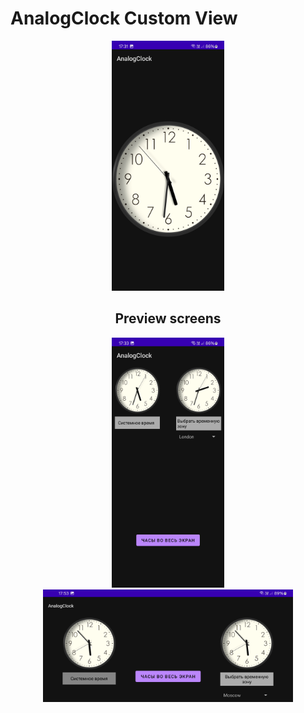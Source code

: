 # AnalogClock Custom View
 <p align="center"><img src = "https://github.com/ComeAYouA/AnalogClock/blob/master/preview/Screenshot_20240318_173154_AnalogClock.jpg" width="180" height="400"/></p>

 
  <h2 align="center">Preview screens</h2>
  <p align="center">
    <img src = "https://github.com/ComeAYouA/AnalogClock/blob/master/preview/Screenshot_20240318_173305_AnalogClock.jpg" width="180" height="400"/>
    <img align="Top" src = "https://github.com/ComeAYouA/AnalogClock/blob/master/preview/Screenshot_20240318_175340_AnalogClock.jpg" width="400" height="180"/>
  </p>


